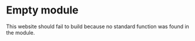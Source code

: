 # Empty module

This website should fail to build because no standard function was found
in the module.

